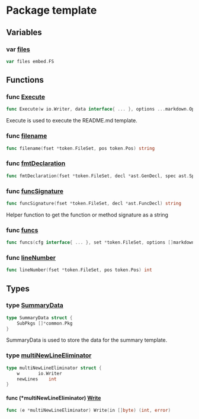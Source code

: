# Package template

## Variables

### var [files](template.go#L57)

```go
var files embed.FS
```

## Functions

### func [Execute](template.go#L60)

```go
func Execute(w io.Writer, data interface{ ... }, options ...markdown.Option) error
```

Execute is used to execute the README.md template.

### func [filename](template.go#L138)

```go
func filename(fset *token.FileSet, pos token.Pos) string
```

### func [fmtDeclaration](template.go#L210)

```go
func fmtDeclaration(fset *token.FileSet, decl *ast.GenDecl, spec ast.Spec) string
```

### func [funcSignature](template.go#L155)

```go
func funcSignature(fset *token.FileSet, decl *ast.FuncDecl) string
```

Helper function to get the function or method signature as a string

### func [funcs](template.go#L79)

```go
func funcs(cfg interface{ ... }, set *token.FileSet, options []markdown.Option) template.FuncMap
```

### func [lineNumber](template.go#L146)

```go
func lineNumber(fset *token.FileSet, pos token.Pos) int
```

## Types

### type [SummaryData](template.go#L52)

```go
type SummaryData struct {
	SubPkgs []*common.Pkg
}
```

SummaryData is used to store the data for the summary template.

### type [multiNewLineEliminator](template.go#L24)

```go
type multiNewLineEliminator struct {
	w		io.Writer
	newLines	int
}
```

#### func (*multiNewLineEliminator) [Write](template.go#L29)

```go
func (e *multiNewLineEliminator) Write(in []byte) (int, error)
```

